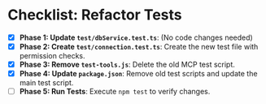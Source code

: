 # Checklist: Refactor Tests

- [x] **Phase 1: Update `test/dbService.test.ts`**: (No code changes needed)
- [x] **Phase 2: Create `test/connection.test.ts`**: Create the new test file with permission checks.
- [x] **Phase 3: Remove `test-tools.js`**: Delete the old MCP test script.
- [x] **Phase 4: Update `package.json`**: Remove old test scripts and update the main test script.
- [ ] **Phase 5: Run Tests**: Execute `npm test` to verify changes.